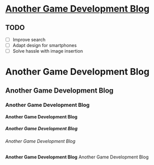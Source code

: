 # [Another Game Development Blog](https://edoelas.github.io/agdb/)

## TODO

- [ ] Improve search
- [ ] Adapt design for smartphones
- [ ] Solve hassle with image insertion

# Another Game Development Blog
## Another Game Development Blog
### Another Game Development Blog
#### Another Game Development Blog
##### Another Game Development Blog
###### Another Game Development Blog
**Another Game Development Blog**
Another Game Development Blog